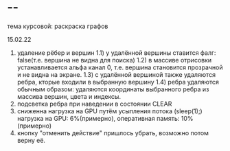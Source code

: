 # --
тема курсовой: раскраска графов


15.02.22
1) удаление рёбер и вершин
  1.1) у удалённой вершины ставится фалг: false(т.е. вершина не видна для поиска)
  1.2) в массиве отрисовки устанавливается альфа канал 0, т.е. вершина становится прозрачной и не видна на экране.
  1.3) с удалённой вершиной также удаляются ребра, кторые входили в выбранную вершину
  1.4) ребра удаляются обычным образом: удаляются координаты выбранного ребра из массива вершин, цвета и индексы.
3) подсветка ребра при наведении в состоянии CLEAR
4) сниженна нагрузка на GPU путём усыпления потока (sleep(1);)
нагрузка на GPU: 6%(примерно), оперативная память: 10% (примерно) 
5) кнопку "отменить действие" пришлось убрать, возможно потом верну её.
